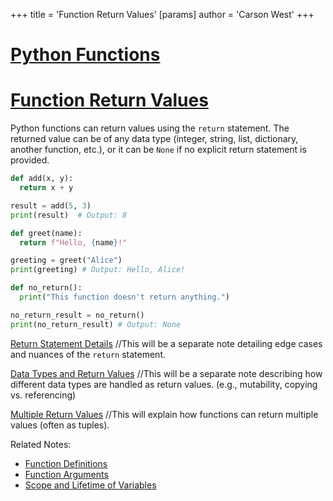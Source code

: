 +++
 title = 'Function Return Values'
[params]
	author = 'Carson West'
+++
# [Python Functions](./../python-functions/)
# [Function Return Values](./../function-return-values/) 
Python functions can return values using the `return` statement.  The returned value can be of any data type (integer, string, list, dictionary, another function, etc.), or it can be `None` if no explicit return statement is provided.

```python
def add(x, y):
  return x + y

result = add(5, 3)
print(result)  # Output: 8

def greet(name):
  return f"Hello, {name}!"

greeting = greet("Alice")
print(greeting) # Output: Hello, Alice!

def no_return():
  print("This function doesn't return anything.")

no_return_result = no_return()
print(no_return_result) # Output: None
```

[Return Statement Details](./../return-statement-details/)  //This will be a separate note detailing edge cases and nuances of the `return` statement.

[Data Types and Return Values](./../data-types-and-return-values/) //This will be a separate note describing how different data types are handled as return values.  (e.g., mutability, copying vs. referencing)

[Multiple Return Values](./../multiple-return-values/) //This will explain how functions can return multiple values (often as tuples).

Related Notes:
- [Function Definitions](./../function-definitions/)
- [Function Arguments](./../function-arguments/)
- [Scope and Lifetime of Variables](./../scope-and-lifetime-of-variables/)
